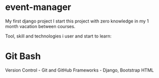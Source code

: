 # event-manager
My first django project
I start this project with zero knowledge in my 1 month vacation between courses.

Tool, skill and technologies i user and start to learn:
# Git Bash
Version Control - Git and GitHub
Frameworks - Django, Bootstrap
HTML

